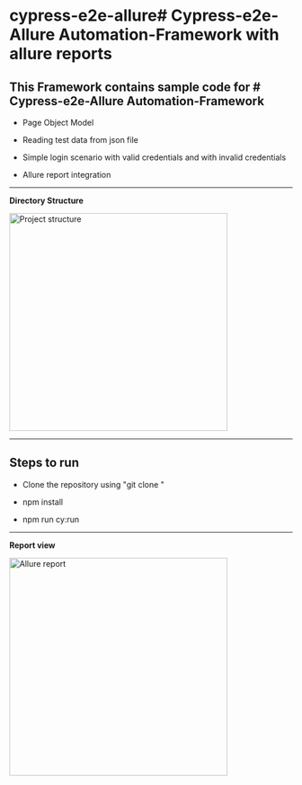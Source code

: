 # cypress-e2e-allure# Cypress-e2e-Allure Automation-Framework with allure reports

## **This Framework contains sample code for # Cypress-e2e-Allure Automation-Framework**

-   Page Object Model

-   Reading test data from json file

-   Simple login scenario with valid credentials and with invalid credentials

-   Allure report integration

---

**Directory Structure**

<img width="388" alt="Project structure" src="https://i.imgur.com/ShDQGy8.png">

---

## **Steps to run**

-   Clone the repository using "git clone "

-   npm install

-   npm run cy:run

---

**Report view**

<img width="388" alt="Allure report" src="https://i.imgur.com/6mIIpzz.png">
